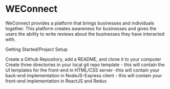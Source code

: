 # WEConnect
WeConnect provides a platform that brings businesses and individuals together. This platform creates awareness for businesses and gives the users the ability to write reviews about the businesses they have interacted with.

Getting Started/Project Setup


Create a Github Repository, add a README, and clone it to your computer
Create three directories in your local git repo
template - this will contain the UI templates for the front-end in HTML/CSS
server -this will contain your back-end implementation in NodeJS-Express
client - this will contain your front-end implementation in ReactJS and Redux